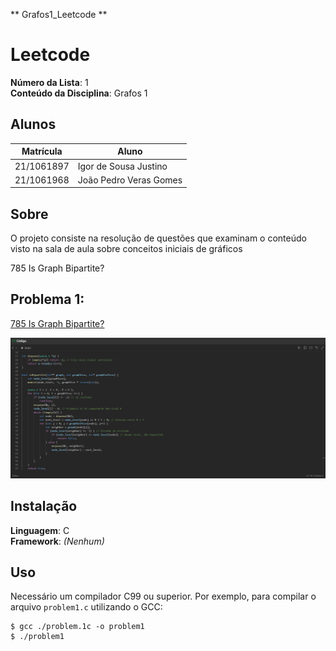 ** Grafos1_Leetcode ** 

# Leetcode

**Número da Lista**: 1<br>
**Conteúdo da Disciplina**: Grafos 1 <br>

## Alunos
|Matrícula | Aluno |
| -- | -- |
| 21/1061897  |  Igor de Sousa Justino |
| 21/1061968  |  João Pedro Veras Gomes |

## Sobre 
O projeto consiste na resolução de questões que examinam o conteúdo visto na sala de aula sobre conceitos iniciais de gráficos


785 Is Graph Bipartite? 

## Problema 1:
[785 Is Graph Bipartite?]([https://codeforces.com/problemset/problem/1020/B](https://leetcode.com/problems/is-graph-bipartite/solutions/?envType=problem-list-v2&envId=graph))

![](./785.png)

## Instalação 
**Linguagem**: C <br>
**Framework**: _(Nenhum)_ <br>

## Uso
Necessário um compilador C99 ou superior. Por exemplo, para compilar o arquivo `problem1.c` utilizando o GCC:

```
$ gcc ./problem.1c -o problem1
$ ./problem1
```


